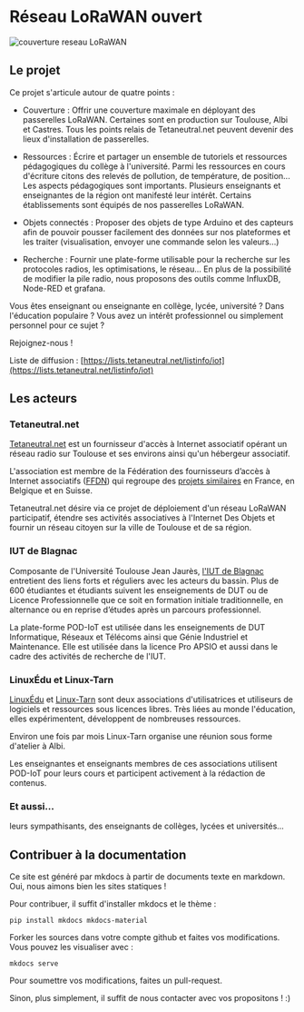 # Réseau LoRaWAN ouvert


![couverture reseau LoRaWAN](../assets/img/couverture-reseau.png)

## Le projet

Ce projet s'articule autour de quatre points :

* Couverture : Offrir une couverture maximale en déployant des passerelles LoRaWAN. Certaines sont en production sur Toulouse, Albi et Castres. Tous les points relais de Tetaneutral.net peuvent devenir des lieux d'installation de passerelles.

* Ressources : Écrire et partager un ensemble de tutoriels et ressources pédagogiques du collège à l'université. Parmi les ressources en cours d'écriture citons des relevés de pollution, de température, de position... Les aspects pédagogiques sont importants. Plusieurs enseignants et enseignantes de la région ont manifesté leur intérêt. Certains établissements sont équipés de nos passerelles LoRaWAN.

* Objets connectés : Proposer des objets de type Arduino et des capteurs afin de pouvoir pousser facilement des données sur nos plateformes et les traiter (visualisation, envoyer une commande selon les valeurs...)

* Recherche : Fournir une plate-forme utilisable pour la recherche sur les protocoles radios, les optimisations, le réseau... En plus de la possibilité de modifier la pile radio, nous proposons des outils comme InfluxDB, Node-RED et grafana.

Vous êtes enseignant ou enseignante en collège, lycée, université ? Dans l'éducation populaire ? Vous avez un intérêt professionnel ou simplement personnel pour ce sujet ?

Rejoignez-nous !

Liste de diffusion : [https://lists.tetaneutral.net/listinfo/iot](https://lists.tetaneutral.net/listinfo/iot)

## Les acteurs

### Tetaneutral.net

[Tetaneutral.net](https://tetaneutral.net/) est un fournisseur d'accès à Internet associatif opérant un réseau radio sur Toulouse et ses environs ainsi qu'un hébergeur associatif.

L'association est membre de la Fédération des fournisseurs d’accès à Internet associatifs ([FFDN](https://www.ffdn.org/)) qui regroupe des [projets similaires](https://db.ffdn.org/) en France, en Belgique et en Suisse.

Tetaneutral.net désire via ce projet de déploiement d'un réseau LoRaWAN participatif, étendre ses activités associatives à l'Internet Des Objets et fournir un réseau citoyen sur la ville de Toulouse et de sa région.

### IUT de Blagnac

Composante de l'Université Toulouse Jean Jaurès, [l'IUT de Blagnac](https://www.iut-blagnac.fr/fr/) entretient des liens forts et réguliers avec les acteurs du bassin. Plus de 600 étudiantes et étudiants suivent les enseignements de DUT ou de Licence Professionnelle que ce soit en formation initiale traditionnelle, en alternance ou en reprise d’études après un parcours professionnel.

La plate-forme POD-IoT est utilisée dans les enseignements de DUT Informatique, Réseaux et Télécoms ainsi que Génie Industriel et Maintenance. Elle est utilisée dans la licence Pro APSIO et aussi dans le cadre des activités de recherche de l'IUT.

### LinuxÉdu et Linux-Tarn

[LinuxÉdu](https://www.linuxedu.org/) et [Linux-Tarn](https://blog.linuxtarn.org/) sont deux associations d'utilisatrices et utiliseurs de logiciels et ressources sous licences libres. Très liées au monde l'éducation, elles expérimentent, développent de nombreuses ressources.

Environ une fois par mois Linux-Tarn organise une réunion sous forme d'atelier à Albi.

Les enseignantes et enseignants membres de ces associations utilisent POD-IoT pour leurs cours et participent activement à la rédaction de contenus.

### Et aussi...

leurs sympathisants, des enseignants de collèges, lycées et universités...

## Contribuer à la documentation

Ce site est généré par mkdocs à partir de documents texte en markdown. Oui, nous aimons bien les sites statiques !

Pour contribuer, il suffit d'installer mkdocs et le thème :
```
pip install mkdocs mkdocs-material
```
Forker les sources dans votre compte github et faites vos modifications. Vous pouvez les visualiser avec :
```
mkdocs serve
```
Pour soumettre vos modifications, faites un pull-request.

Sinon, plus simplement, il suffit de nous contacter avec vos propositons ! :)
